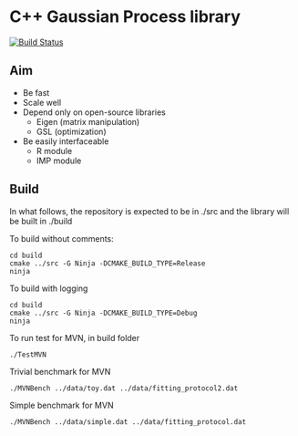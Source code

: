 C++ Gaussian Process library
===

[![Build
Status](https://travis-ci.org/yannickspill/gp.png?branch=develop)](https://travis-ci.org/yannickspill/gp)

Aim
---

- Be fast
- Scale well
- Depend only on open-source libraries
  - Eigen (matrix manipulation)
  - GSL (optimization)
- Be easily interfaceable
  - R module
  - IMP module

Build
---

In what follows, the repository is expected to be in ./src and the library will
be built in ./build

To build without comments:
```
cd build
cmake ../src -G Ninja -DCMAKE_BUILD_TYPE=Release
ninja
```

To build with logging
```
cd build
cmake ../src -G Ninja -DCMAKE_BUILD_TYPE=Debug
ninja
```

To run test for MVN, in build folder
```
./TestMVN
```

Trivial benchmark for MVN
```
./MVNBench ../data/toy.dat ../data/fitting_protocol2.dat
```

Simple benchmark for MVN
```
./MVNBench ../data/simple.dat ../data/fitting_protocol.dat
```


